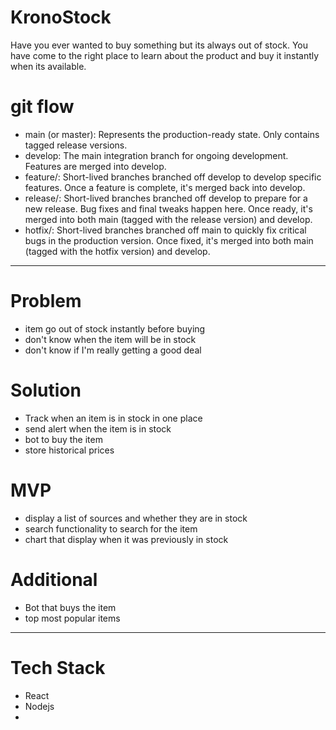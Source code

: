 # KronoStock
Have you ever wanted to buy something but its always out of stock. You have come to the right place to learn about the product and buy it instantly when its available.
# git flow
- main (or master): Represents the production-ready state. Only contains tagged release versions.
- develop: The main integration branch for ongoing development. Features are merged into develop.
- feature/<feature-name>: Short-lived branches branched off develop to develop specific features. Once a feature is complete, it's merged back into develop.
- release/<version>: Short-lived branches branched off develop to prepare for a new release. Bug fixes and final tweaks happen here. Once ready, it's merged into both main (tagged with the release version) and develop.
- hotfix/<version>: Short-lived branches branched off main to quickly fix critical bugs in the production version. Once fixed, it's merged into both main (tagged with the hotfix version) and develop.
------------------------------------------------------------------------------
# Problem
- item go out of stock instantly before buying
- don't know when the item will be in stock
- don't know if I'm really getting a good deal
# Solution
- Track when an item is in stock in one place
- send alert when the item is in stock
- bot to buy the item
- store historical prices
# MVP
- display a list of sources and whether they are in stock
- search functionality to search for the item
- chart that display when it was previously in stock
# Additional
- Bot that buys the item
- top most popular items
-----------------------------------------------------------------------------
# Tech Stack
- React
- Nodejs
- 
